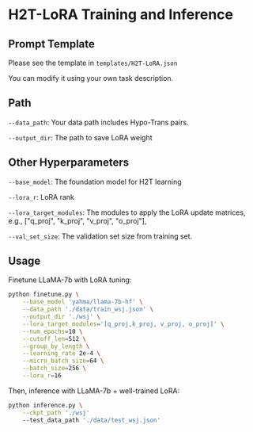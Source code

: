 # H2T-LoRA Training and Inference
## Prompt Template ##
Please see the template in `templates/H2T-LoRA.json`

You can modify it using your own task description.

## Path ##
`--data_path`: Your data path includes Hypo-Trans pairs.

`--output_dir`: The path to save LoRA weight

## Other Hyperparameters ##

`--base_model`: The foundation model for H2T learning

`--lora_r`: LoRA rank

`--lora_target_modules`: The modules to apply the LoRA update matrices, e.g., ["q_proj", "k_proj", "v_proj", "o_proj"], 

`--val_set_size`: The validation set size from training set.

## Usage ##

Finetune LLaMA-7b with LoRA tuning:
```bash
python finetune.py \
    --base_model 'yahma/llama-7b-hf' \
    --data_path './data/train_wsj.json' \
    --output_dir './wsj' \
    --lora_target_modules='[q_proj,k_proj, v_proj, o_proj]' \
    --num_epochs=10 \
    --cutoff_len=512 \
    --group_by_length \
    --learning_rate 2e-4 \
    --micro_batch_size=64 \
    --batch_size=256 \
    --lora_r=16
```

Then, inference with LLaMA-7b + well-trained LoRA:
```bash
python inference.py \
    --ckpt_path './wsj'
    --test_data_path './data/test_wsj.json'
```

